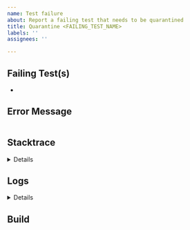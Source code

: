 ```yaml
---
name: Test failure
about: Report a failing test that needs to be quarantined
title: Quarantine <FAILING_TEST_NAME>
labels: ''
assignees: ''

---
```


<!--
Note this issue template is specifically for failing tests within the dotnet/aspnetcore repo.
-->

## Failing Test(s)

<!--
Provide the fully qualified name(s) of the failing tests.
-->

-

## Error Message

<!--
Provide the error message associated with the test failure, if applicable.
-->

```text

```

## Stacktrace

<details>
<!--
Provide the stack trace associated with the test failure, if applicable.
-->

```text

```
</details>


## Logs

<details>
<!--
If this is a Helix test failure, include the text of the .log artifact from the failing test.
Note that you have to be signed in to Azure DevOps to see the test artifacts.
-->

```text

```
</details>

## Build

<!--
Provide a link to the build where the test failure occurred.
-->
